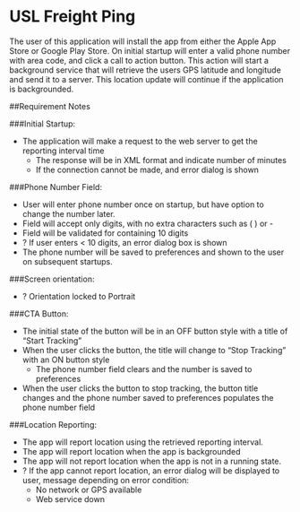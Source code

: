 # USL Freight Ping

The user of this application will install the app from either the Apple App Store or Google Play
Store.  On initial startup will enter a valid phone number with area code, and click a call to
action button.  This action will start a background service that will retrieve the users GPS
latitude and longitude and send it to a server.  This location update will continue if the
application is backgrounded.

##Requirement Notes

###Initial Startup:
- The application will make a request to the web server to get the reporting interval time
    - The response will be in XML format and indicate number of minutes
    - If the connection cannot be made, and error dialog is shown


###Phone Number Field:
- User will enter phone number once on startup, but have option to change the number later.
- Field will accept only digits, with no extra characters such as ( ) or -
- Field will be validated for containing 10 digits
- ? If user enters < 10 digits, an error dialog box is shown
- The phone number will be saved to preferences and shown to the user on subsequent startups.

###Screen orientation:
- ? Orientation locked to Portrait

###CTA Button:
- The initial state of the button will be in an OFF button style with a title of “Start Tracking”
- When the user clicks the button, the title will change to “Stop Tracking” with an ON button style
    - The phone number field clears and the number is saved to preferences
- When the user clicks the button to stop tracking, the button title changes and the phone number saved to preferences populates the phone number field

###Location Reporting:
- The app will report location using the retrieved reporting interval.
- The app will report location when the app is backgrounded
- The app will not report location when the app is not in a running state.
- ? If the app cannot report location, an error dialog will be displayed to user, message depending on error condition:
    - No network or GPS available
    - Web service down


